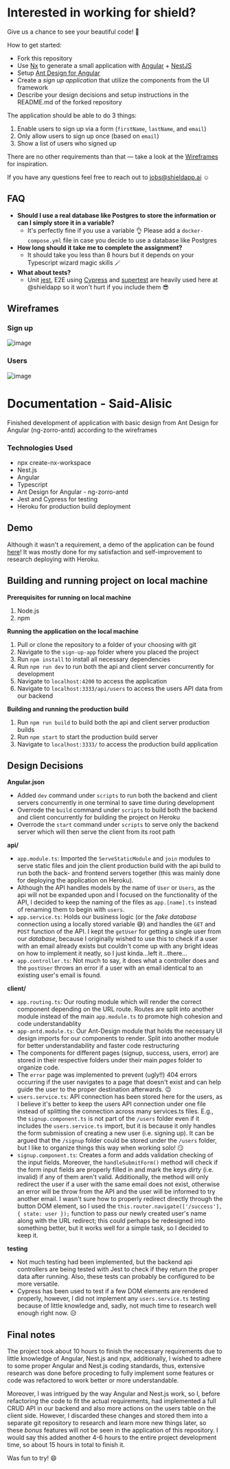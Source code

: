 # Interested in working for shield?

Give us a chance to see your beautiful code! 🤩 

How to get started:
- Fork this repository
- Use [Nx](https://nx.dev/) to generate a small application with [Angular](https://angular.io/) + [NestJS](https://nestjs.com/)
- Setup [Ant Design for Angular](https://ng.ant.design/docs/introduce/en)
- Create a *sign up application* that utilize the components from the UI framework
- Describe your design decisions and setup instructions in the README.md of the forked repository

The application should be able to do 3 things:
1. Enable users to sign up via a form (`firstName`, `lastName`, and `email`)
3. Only allow users to sign up once (based on `email`)
4. Show a list of users who signed up

There are no other requirements than that — take a look at the [Wireframes](#wireframes) for inspiration.

If you have any questions feel free to reach out to jobs@shieldapp.ai ☺️

## FAQ
- **Should I use a real database like Postgres to store the information or can I simply store it in a variable?**
    - It's perfectly fine if you use a variable 👌 Please add a `docker-compose.yml` file in case you decide to use a database like Postgres
- **How long should it take me to complete the assignment?**
    - It should take you less than 8 hours but it depends on your Typescript wizard magic skills 🪄
- **What about tests?**
    - Unit [jest](https://jestjs.io/), E2E using [Cypress](https://www.cypress.io/) and [supertest](https://github.com/visionmedia/supertest) are heavily used here at @shieldapp so it won't hurt if you include them 😎 

## Wireframes

### Sign up

![image](https://user-images.githubusercontent.com/16419971/114538338-928f1000-9c53-11eb-8be9-702381d7dbde.png)


### Users

![image](https://user-images.githubusercontent.com/16419971/114539208-8ce5fa00-9c54-11eb-81bd-70387184cd2d.png)


# Documentation - Said-Alisic

Finished development of application with basic design from Ant Design for Angular (ng-zorro-antd) according to the wireframes

### Technologies Used
- npx create-nx-workspace
- Nest.js
- Angular
- Typescript
- Ant Design for Angular - ng-zorro-antd
- Jest and Cypress for testing
- Heroku for production build deployment

## Demo 
Although it wasn't a requirement, a demo of the application can be found [here](https://sign-up-app-saidalisic.herokuapp.com/)! It was mostly done for my satisfaction and self-improvement to research deploying with Heroku.


## Building and running project on local machine

**Prerequisites for running on local machine**
1. Node.js
2. npm

**Running the application on the local machine**
1. Pull or clone the repository to a folder of your choosing with git
2. Navigate to the `sign-up-app` folder where you placed the project
3. Run `npm install` to install all necessary dependencies
4. Run `npm run dev` to run both the api and client server concurrently for development
5. Navigate to `localhost:4200` to access the application
6. Navigate to `localhost:3333/api/users` to access the users API data from our backend

**Building and running the production build**
1. Run `npm run build` to build both the api and client server production builds
2. Run `npm start` to start the production build server
3. Navigate to `localhost:3333/` to access the production build application


## Design Decisions

**Angular.json**
- Added `dev` command under `scripts` to run both the backend and client servers concurrently in one terminal to save time during development
- Overrode the `build` command under `scripts` to build both the backend and client concurrently for building the project on Heroku
- Overrode the `start` command under `scripts` to serve only the backend server which will then serve the client from its root path

**api/**
- `app.module.ts`: Imported the  `ServeStaticModule` and `join` modules to serve static files and join the client production build with the api build to run both the back- and frontend servers together (this was mainly done for deploying the application on Heroku).
- Although the API handles models by the name of `User` or `Users`, as the api will not be expanded upon and I focused on the functionality of the API, I decided to keep the naming of the files as `app.[name].ts` instead of renaming them to begin with `users`.
- `app.service.ts`: Holds our business logic (or the *fake database* connection using a locally stored variable :sweat_smile:) and handles the `GET` and `POST` function of the API. I kept the `getUser` for getting a single user from our *database*, because I originally wished to use this to check if a user with an email already exists but couldn't come up with any bright ideas on how to implement it neatly, so I just kinda...left it...there...
- `app.controller.ts`: Not much to say, it does what a controller does and the `postUser` throws an error if a user with an email identical to an existing user's email is found. 

**client/**
- `app.routing.ts`: Our routing module which will render the correct component depending on the URL route. Routes are split into another module instead of the main `app.module.ts` to promote high cohesion and code understandablity 
- `app-antd.module.ts`: Our Ant-Design module that holds the necessary UI design imports for our components to render. Split into another module for better understandability and faster code restructuring
- The components for different pages (signup, success, users, error) are stored in their respective folders under their main *pages* folder to organize code.
- The `error` page was implemented to prevent (ugly!!) 404 errors occurring if the user navigates to a page that doesn't exist and can help guide the user to the proper destination afterwards. :wink:
- `users.service.ts`: API connection has been stored here for the users, as I believe it's better to keep the users API connection under one file instead of splitting the connection across many services.ts files. E.g., the `signup.component.ts` is not part of the `/users` folder even if it includes the `users.service.ts` import, but it is because it only handles the form submission of creating a new user (i.e. signing up). It can be argued that the `/signup` folder could be stored under the `/users` folder, but I like to organize things this way when working solo! :smirk:
- `signup.component.ts`: Creates a form and adds validation checking of the input fields. Moreover, the `handleSubmitForm()` method will check if the form input fields are properly filled in and mark the keys *dirty* (i.e. invalid) if any of them aren't valid. Additionally, the method will only redirect the user if a user with the same email does not exist, otherwise an error will be throw from the API and the user will be informed to try another email. I wasn't sure how to properly redirect directly through the button DOM element, so I used the `this.router.navigate(['/success'], { state: user });` function to pass our newly created user's name along with the URL redirect; this could perhaps be redesigned into something better, but it works well for a simple task, so I decided to keep it.

**testing**
- Not much testing had been implemented, but the backend api controllers are being tested with Jest to check if they return the proper data after running. Also, these tests can probably be configured to be more versatile.
- Cypress has been used to test if a few DOM elements are rendered properly, however, I did not implement any `users.service.ts` testing because of little knowledge and, sadly, not much time to research well enough right now. :disappointed_relieved:


## Final notes
The project took about 10 hours to finish the necessary requirements due to little knowledge of Angular, Nest.js and npx, additionally, I wished to adhere to some proper Angular and Nest.js coding standards, thus, extensive research was done before proceding to fully implement some features or code was refactored to work better or more understandable.

Moreover, I was intrigued by the way Angular and Nest.js work, so I, before refactoring the code to fit the actual requirements, had implemented a full CRUD API in our backend and also more actions on the users table on the client side. However, I discarded these changes and stored them into a separate git repository to research and learn more new things later, so these *bonus* features will not be seen in the application of this repository. I would say this added another 4-6 hours to the entire project development time, so about 15 hours in total to finish it. 

Was fun to try! :smile:




